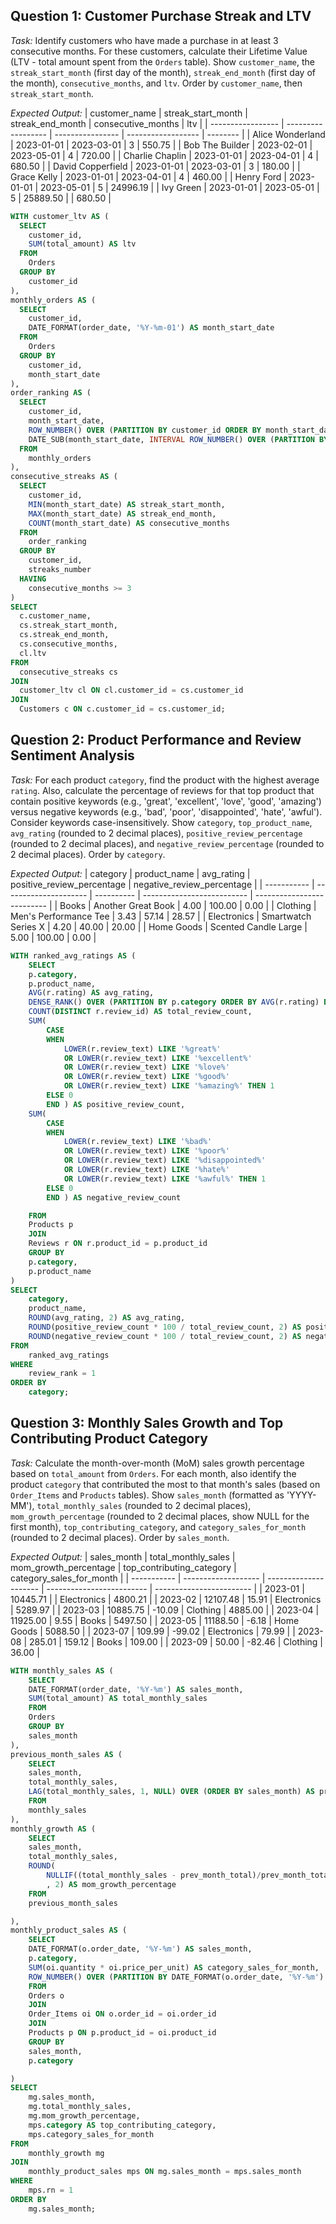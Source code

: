 ## Question 1: Customer Purchase Streak and LTV
*Task:* Identify customers who have made a purchase in at least 3 consecutive months. For these customers, calculate their Lifetime Value (LTV - total amount spent from the `Orders` table). Show `customer_name`, the `streak_start_month` (first day of the month), `streak_end_month` (first day of the month), `consecutive_months`, and `ltv`. Order by `customer_name`, then `streak_start_month`.

*Expected Output:*
| customer_name     | streak_start_month | streak_end_month | consecutive_months | ltv      |
| ----------------- | ------------------ | ---------------- | ------------------ | -------- |
| Alice Wonderland  | 2023-01-01         | 2023-03-01       | 3                  | 550.75   |
| Bob The Builder   | 2023-02-01         | 2023-05-01       | 4                  | 720.00   |
| Charlie Chaplin   | 2023-01-01         | 2023-04-01       | 4                  | 680.50   |
| David Copperfield | 2023-01-01         | 2023-03-01       | 3                  | 180.00   |
| Grace Kelly       | 2023-01-01         | 2023-04-01       | 4                  | 460.00   |
| Henry Ford        | 2023-01-01         | 2023-05-01       | 5                  | 24996.19 |
| Ivy Green         | 2023-01-01         | 2023-05-01       | 5                  | 25889.50 |                | 680.50 |

```sql
WITH customer_ltv AS (
  SELECT
    customer_id,
    SUM(total_amount) AS ltv
  FROM
    Orders
  GROUP BY
    customer_id
),
monthly_orders AS (
  SELECT
    customer_id,
    DATE_FORMAT(order_date, '%Y-%m-01') AS month_start_date
  FROM
    Orders
  GROUP BY
    customer_id,
    month_start_date
),
order_ranking AS (
  SELECT
    customer_id,
    month_start_date,
    ROW_NUMBER() OVER (PARTITION BY customer_id ORDER BY month_start_date) AS rn,
    DATE_SUB(month_start_date, INTERVAL ROW_NUMBER() OVER (PARTITION BY customer_id ORDER BY month_start_date) MONTH) AS streaks_number
  FROM
    monthly_orders
),
consecutive_streaks AS (
  SELECT
    customer_id,
    MIN(month_start_date) AS streak_start_month,
    MAX(month_start_date) AS streak_end_month,
    COUNT(month_start_date) AS consecutive_months
  FROM
    order_ranking
  GROUP BY
    customer_id,
  	streaks_number
  HAVING
    consecutive_months >= 3
)
SELECT
  c.customer_name,
  cs.streak_start_month,
  cs.streak_end_month,
  cs.consecutive_months,
  cl.ltv
FROM
  consecutive_streaks cs
JOIN
  customer_ltv cl ON cl.customer_id = cs.customer_id
JOIN
  Customers c ON c.customer_id = cs.customer_id;
```

## Question 2: Product Performance and Review Sentiment Analysis
*Task:* For each product `category`, find the product with the highest average `rating`. Also, calculate the percentage of reviews for that top product that contain positive keywords (e.g., 'great', 'excellent', 'love', 'good', 'amazing') versus negative keywords (e.g., 'bad', 'poor', 'disappointed', 'hate', 'awful'). Consider keywords case-insensitively. Show `category`, `top_product_name`, `avg_rating` (rounded to 2 decimal places), `positive_review_percentage` (rounded to 2 decimal places), and `negative_review_percentage` (rounded to 2 decimal places). Order by `category`.

*Expected Output:*
| category    | product_name          | avg_rating | positive_review_percentage | negative_review_percentage |
| ----------- | --------------------- | ---------- | -------------------------- | -------------------------- |
| Books       | Another Great Book    | 4.00       | 100.00                     | 0.00                       |
| Clothing    | Men's Performance Tee | 3.43       | 57.14                      | 28.57                      |
| Electronics | Smartwatch Series X   | 4.20       | 40.00                      | 20.00                      |
| Home Goods  | Scented Candle Large  | 5.00       | 100.00                     | 0.00                       |

```sql
WITH ranked_avg_ratings AS (
    SELECT
    p.category,
    p.product_name,
    AVG(r.rating) AS avg_rating,
    DENSE_RANK() OVER (PARTITION BY p.category ORDER BY AVG(r.rating) DESC) AS review_rank,
    COUNT(DISTINCT r.review_id) AS total_review_count,
    SUM(
        CASE
        WHEN
            LOWER(r.review_text) LIKE '%great%'
            OR LOWER(r.review_text) LIKE '%excellent%'
            OR LOWER(r.review_text) LIKE '%love%'
            OR LOWER(r.review_text) LIKE '%good%'
            OR LOWER(r.review_text) LIKE '%amazing%' THEN 1
        ELSE 0
        END ) AS positive_review_count,
    SUM(
        CASE
        WHEN
            LOWER(r.review_text) LIKE '%bad%'
            OR LOWER(r.review_text) LIKE '%poor%'
            OR LOWER(r.review_text) LIKE '%disappointed%'
            OR LOWER(r.review_text) LIKE '%hate%'
            OR LOWER(r.review_text) LIKE '%awful%' THEN 1
        ELSE 0
        END ) AS negative_review_count

    FROM
    Products p
    JOIN
    Reviews r ON r.product_id = p.product_id
    GROUP BY
    p.category,
    p.product_name
)
SELECT
    category,
    product_name,
    ROUND(avg_rating, 2) AS avg_rating,
    ROUND(positive_review_count * 100 / total_review_count, 2) AS positive_review_percentage,
    ROUND(negative_review_count * 100 / total_review_count, 2) AS negative_review_percentage
FROM
    ranked_avg_ratings
WHERE
    review_rank = 1
ORDER BY
    category;
```

## Question 3: Monthly Sales Growth and Top Contributing Product Category
*Task:* Calculate the month-over-month (MoM) sales growth percentage based on `total_amount` from `Orders`. For each month, also identify the product `category` that contributed the most to that month's sales (based on `Order_Items` and `Products` tables). Show `sales_month` (formatted as 'YYYY-MM'), `total_monthly_sales` (rounded to 2 decimal places), `mom_growth_percentage` (rounded to 2 decimal places, show NULL for the first month), `top_contributing_category`, and `category_sales_for_month` (rounded to 2 decimal places). Order by `sales_month`.

*Expected Output:*
| sales_month | total_monthly_sales | mom_growth_percentage | top_contributing_category | category_sales_for_month |
| ----------- | ------------------- | --------------------- | ------------------------- | ------------------------ |
| 2023-01     | 10445.71            |                       | Electronics               | 4800.21                  |
| 2023-02     | 12107.48            | 15.91                 | Electronics               | 5289.97                  |
| 2023-03     | 10885.75            | -10.09                | Clothing                  | 4885.00                  |
| 2023-04     | 11925.00            | 9.55                  | Books                     | 5497.50                  |
| 2023-05     | 11188.50            | -6.18                 | Home Goods                | 5088.50                  |
| 2023-07     | 109.99              | -99.02                | Electronics               | 79.99                    |
| 2023-08     | 285.01              | 159.12                | Books                     | 109.00                   |
| 2023-09     | 50.00               | -82.46                | Clothing                  | 36.00                    |

```sql
WITH monthly_sales AS (
    SELECT
    DATE_FORMAT(order_date, '%Y-%m') AS sales_month,
    SUM(total_amount) AS total_monthly_sales
    FROM
    Orders
    GROUP BY
    sales_month
),
previous_month_sales AS (
    SELECT
    sales_month,
    total_monthly_sales,
    LAG(total_monthly_sales, 1, NULL) OVER (ORDER BY sales_month) AS prev_month_total
    FROM
    monthly_sales
),
monthly_growth AS (
    SELECT
    sales_month,
    total_monthly_sales,
    ROUND(
        NULLIF((total_monthly_sales - prev_month_total)/prev_month_total * 100 , NULL)
        , 2) AS mom_growth_percentage
    FROM
    previous_month_sales

),
monthly_product_sales AS (
    SELECT
    DATE_FORMAT(o.order_date, '%Y-%m') AS sales_month,
    p.category,
    SUM(oi.quantity * oi.price_per_unit) AS category_sales_for_month,
    ROW_NUMBER() OVER (PARTITION BY DATE_FORMAT(o.order_date, '%Y-%m') ORDER BY SUM(o.total_amount) DESC ) AS rn
    FROM
    Orders o
    JOIN
    Order_Items oi ON o.order_id = oi.order_id
    JOIN
    Products p ON p.product_id = oi.product_id
    GROUP BY
    sales_month,
    p.category

)
SELECT
    mg.sales_month,
    mg.total_monthly_sales,
    mg.mom_growth_percentage,
    mps.category AS top_contributing_category,
    mps.category_sales_for_month
FROM
    monthly_growth mg
JOIN
    monthly_product_sales mps ON mg.sales_month = mps.sales_month
WHERE
    mps.rn = 1
ORDER BY
    mg.sales_month;
```
